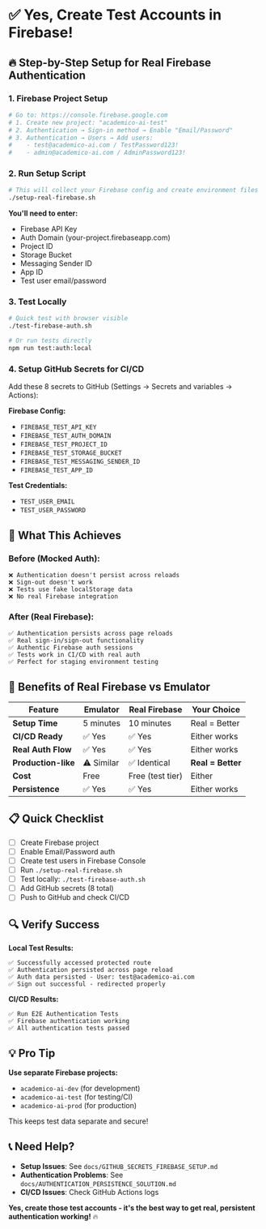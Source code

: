 # ✅ **Yes, Create Test Accounts in Firebase!**

## 🔥 **Step-by-Step Setup for Real Firebase Authentication**

### **1. Firebase Project Setup**

```bash
# Go to: https://console.firebase.google.com
# 1. Create new project: "academico-ai-test"
# 2. Authentication → Sign-in method → Enable "Email/Password"
# 3. Authentication → Users → Add users:
#    - test@academico-ai.com / TestPassword123!
#    - admin@academico-ai.com / AdminPassword123!
```

### **2. Run Setup Script**

```bash
# This will collect your Firebase config and create environment files
./setup-real-firebase.sh
```

**You'll need to enter:**

- Firebase API Key
- Auth Domain (your-project.firebaseapp.com)
- Project ID
- Storage Bucket
- Messaging Sender ID
- App ID
- Test user email/password

### **3. Test Locally**

```bash
# Quick test with browser visible
./test-firebase-auth.sh

# Or run tests directly
npm run test:auth:local
```

### **4. Setup GitHub Secrets for CI/CD**

Add these 8 secrets to GitHub (Settings → Secrets and variables → Actions):

**Firebase Config:**

- `FIREBASE_TEST_API_KEY`
- `FIREBASE_TEST_AUTH_DOMAIN`
- `FIREBASE_TEST_PROJECT_ID`
- `FIREBASE_TEST_STORAGE_BUCKET`
- `FIREBASE_TEST_MESSAGING_SENDER_ID`
- `FIREBASE_TEST_APP_ID`

**Test Credentials:**

- `TEST_USER_EMAIL`
- `TEST_USER_PASSWORD`

## 🎯 **What This Achieves**

### **Before (Mocked Auth):**

```
❌ Authentication doesn't persist across reloads
❌ Sign-out doesn't work
❌ Tests use fake localStorage data
❌ No real Firebase integration
```

### **After (Real Firebase):**

```
✅ Authentication persists across page reloads
✅ Real sign-in/sign-out functionality
✅ Authentic Firebase auth sessions
✅ Tests work in CI/CD with real auth
✅ Perfect for staging environment testing
```

## 🚀 **Benefits of Real Firebase vs Emulator**

| Feature             | Emulator   | Real Firebase    | Your Choice       |
| ------------------- | ---------- | ---------------- | ----------------- |
| **Setup Time**      | 5 minutes  | 10 minutes       | Real = Better     |
| **CI/CD Ready**     | ✅ Yes     | ✅ Yes           | Either works      |
| **Real Auth Flow**  | ✅ Yes     | ✅ Yes           | Either works      |
| **Production-like** | ⚠️ Similar | ✅ Identical     | **Real = Better** |
| **Cost**            | Free       | Free (test tier) | Either            |
| **Persistence**     | ✅ Yes     | ✅ Yes           | Either works      |

## 📋 **Quick Checklist**

- [ ] Create Firebase project
- [ ] Enable Email/Password auth
- [ ] Create test users in Firebase Console
- [ ] Run `./setup-real-firebase.sh`
- [ ] Test locally: `./test-firebase-auth.sh`
- [ ] Add GitHub secrets (8 total)
- [ ] Push to GitHub and check CI/CD

## 🔍 **Verify Success**

**Local Test Results:**

```
✅ Successfully accessed protected route
✅ Authentication persisted across page reload
✅ Auth data persisted - User: test@academico-ai.com
✅ Sign out successful - redirected properly
```

**CI/CD Results:**

```
✅ Run E2E Authentication Tests
✅ Firebase authentication working
✅ All authentication tests passed
```

## 💡 **Pro Tip**

**Use separate Firebase projects:**

- `academico-ai-dev` (for development)
- `academico-ai-test` (for testing/CI)
- `academico-ai-prod` (for production)

This keeps test data separate and secure!

## 📞 **Need Help?**

- **Setup Issues**: See `docs/GITHUB_SECRETS_FIREBASE_SETUP.md`
- **Authentication Problems**: See `docs/AUTHENTICATION_PERSISTENCE_SOLUTION.md`
- **CI/CD Issues**: Check GitHub Actions logs

**Yes, create those test accounts - it's the best way to get real, persistent authentication working!** 🔥
